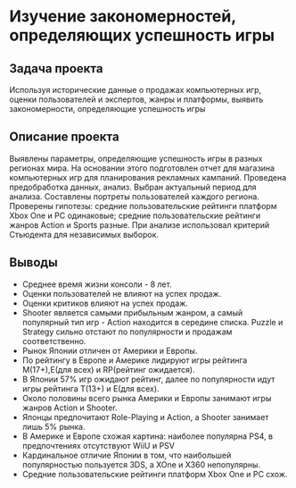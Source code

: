 # Изучение закономерностей, определяющих успешность игры

## Задача проекта  
Используя исторические данные о продажах компьютерных игр, оценки пользователей и экспертов, жанры и платформы, выявить закономерности, определяющие успешность игры

## Описание проекта 
Выявлены параметры, определяющие успешность игры в разных регионах мира. На
основании этого подготовлен отчет для магазина компьютерных игр для планирования
рекламных кампаний. Проведена предобработка данных, анализ. Выбран актуальный
период для анализа. Составлены портреты пользователей каждого региона. Проверены
гипотезы: средние пользовательские рейтинги платформ Xbox One и PC одинаковые;
средние пользовательские рейтинги жанров Action и Sports разные. При анализе использовал критерий Стьюдента для независимых выборок.

## Выводы
- Среднее время жизни консоли - 8 лет.
- Оценки пользователей не влияют на успех продаж.
- Оценки критиков влияют на успех продаж.
- Shooter является самыми прибыльным жанром, а самый популярный тип игр - Action находится в середине списка. Puzzle и Strategy сильно отстают по популярности и продажам соответственно.
- Рынок Японии отличен от Америки и Европы.
- По рейтингу в Европе и Америке лидируют игры рейтинга M(17+),E(для всех) и RP(рейтинг ожидается).
- В Японии 57% игр ожидают рейтинг, далее по популярности идут игры рейтинга T(13+) и E(для всех).
- Около половины всего рынка Америки и Европы занимают игры жанров Action и Shooter.
- Японцы предпочитают Role-Playing и Action, а Shooter занимает лишь 5% рынка.
- В Америке и Европе схожая картина: наиболее популярна PS4, в предпочтениях отсутствуют WiiU и PSV
- Кардинальное отличие Японии в том, что наибольшей популярностью пользуется 3DS, а XOne и X360 непопулярны.
- Средние пользовательские рейтинги платформ Xbox One и PC схож.
